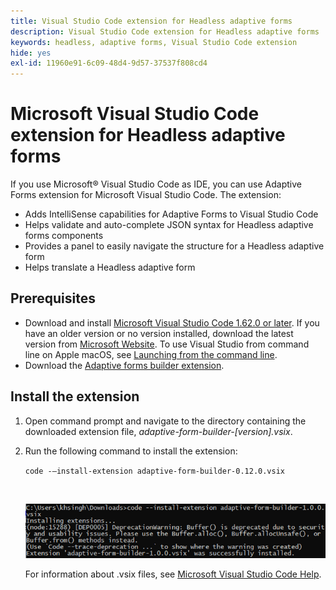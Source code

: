 ```yaml
---
title: Visual Studio Code extension for Headless adaptive forms 
description: Visual Studio Code extension for Headless adaptive forms 
keywords: headless, adaptive forms, Visual Studio Code extension
hide: yes
exl-id: 11960e91-6c09-48d4-9d57-37537f808cd4
---
```

# Microsoft Visual Studio Code extension for Headless adaptive forms

If you use Microsoft&reg; Visual Studio Code as IDE, you can use Adaptive Forms extension for Microsoft Visual Studio Code. The extension:

* Adds IntelliSense capabilities for Adaptive Forms to Visual Studio Code
* Helps validate and auto-complete JSON syntax for Headless adaptive forms components
* Provides a panel to easily navigate the structure for a Headless adaptive form
* Helps translate a Headless adaptive form

<!-- 

The extension o easily navigate the structure 

Adobe provides an extension for Microsoft&reg; Visual Studio Code to make it easier for you to navigate structure and develop Headless adaptive forms in Visual Studio Code. The extension adds Adaptive Forms related IntelliSense capabilities and helps auto-complete Headless adaptive forms JSON syntax. It also adds a panel, titled Forms Tree, to help navigate structure of Headless adaptive form. 

--> 

## Prerequisites

* Download and install [Microsoft Visual Studio Code 1.62.0 or later](https://code.visualstudio.com/docs/supporting/FAQ#_how-do-i-find-the-version). If you have an older version or no version installed, download the latest version from [Microsoft Website](https://code.visualstudio.com/docs/setup/setup-overview). To use Visual Studio from command line on Apple macOS, see [Launching from the command line](https://code.visualstudio.com/docs/setup/mac#_launching-from-the-command-line).
* Download the [Adaptive forms builder extension](/help/assets/adaptive-form-builder-0.12.0.vsix).

## Install the extension

1. Open command prompt and navigate to the directory containing the downloaded extension file, *adaptive-form-builder-[version].vsix*.

1. Run the following command to install the extension:

    `code -–install-extension adaptive-form-builder-0.12.0.vsix`

    <br>

   ![Installing extension](/help/assets/install-extension.png)


   For information about .vsix files, see [Microsoft Visual Studio Code Help](https://code.visualstudio.com/docs/editor/extension-marketplace#_install-from-a-vsix).
